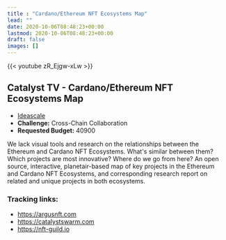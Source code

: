 ```yaml
---
title : "Cardano/Ethereum NFT Ecosystems Map"
lead: ""
date: 2020-10-06T08:48:23+00:00
lastmod: 2020-10-06T08:48:23+00:00
draft: false
images: []
---
```


{{<  youtube zR_Ejgw-xLw >}}

## Catalyst TV - Cardano/Ethereum NFT Ecosystems Map

- [Ideascale](https://cardano.ideascale.com/c/idea/414170)
- **Challenge:** Cross-Chain Collaboration
- **Requested Budget:** 40900

We lack visual tools and research on the relationships between the Ethereum and Cardano NFT Ecosystems. What's similar between them? Which projects are most innovative? Where do we go from here? An open source, interactive, planetair-based map of key projects in the Ethereum and Cardano NFT Ecosystems, and corresponding research report on related and unique projects in both ecosystems.

### Tracking links:

- <https://argusnft.com>
- <https://catalystswarm.com>
- <https://nft-guild.io>


